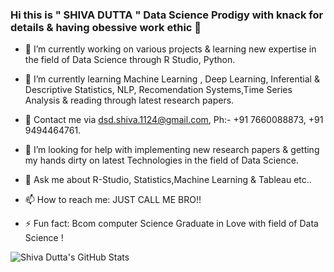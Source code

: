 ### Hi this is " SHIVA DUTTA " Data Science Prodigy with knack for details &  having obessive work ethic 👋
- 🔭 I’m currently working on various projects & learning new expertise in the field of Data Science through R Studio, Python.
 
- 🌱 I’m currently learning Machine Learning , Deep Learning, Inferential & Descriptive Statistics, NLP, Recomendation Systems,Time Series Analysis & reading through latest              research papers.  
 
 - 👯 Contact me via dsd.shiva.1124@gmail.com, Ph:- +91 7660088873, +91 9494464761.
  
- 🤔 I’m looking for help with implementing new research papers & getting my hands dirty on latest Technologies in the field of Data Science.
 
- 💬 Ask me about R-Studio, Statistics,Machine Learning & Tableau etc..

- 📫 How to reach me: JUST CALL ME BRO!!

- ⚡ Fun fact: Bcom computer Science Graduate in Love with field of Data Science !

![***Shiva Dutta's GitHub Stats***](https://github-readme-stats.vercel.app/api?username=Dutta-1124&count_private=true&theme=gotham) 

